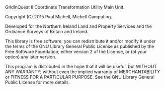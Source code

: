 GridInQuest II Coordinate Transformation Utility Main Unit.

Copyright (C) 2015 Paul Michell, Michell Computing.

Developed for the Northern Ireland Land and Property Services and the
Ordnance Surveys of Britain and Ireland.

This library is free software; you can redistribute it and/or modify it
under the terms of the GNU Library General Public License as published by
the Free Software Foundation; either version 2 of the License, or (at your
option) any later version.

This program is distributed in the hope that it will be useful, but WITHOUT
ANY WARRANTY; without even the implied warranty of MERCHANTABILITY or
FITNESS FOR A PARTICULAR PURPOSE. See the GNU Library General Public License
for more details.